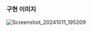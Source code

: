 ### 구현 이미지
![Screenshot_20241011_195209](https://github.com/user-attachments/assets/020d9105-6b5e-49f7-bb76-727674a86e03)
